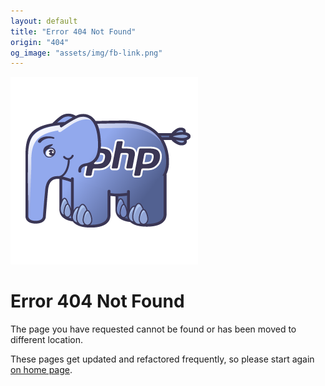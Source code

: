 ```yaml
---
layout: default
title: "Error 404 Not Found"
origin: "404"
og_image: "assets/img/fb-link.png"
---
```


![An elephant, trust me.](/assets/img/elephpant.png "An elephant, trust me.")

# Error 404 Not Found

The page you have requested cannot be found or has been moved to different
location.

These pages get updated and refactored frequently, so please start again
[on home page](/).
